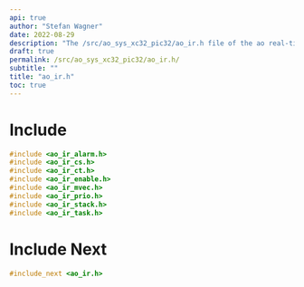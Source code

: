 ```yaml
---
api: true
author: "Stefan Wagner"
date: 2022-08-29
description: "The /src/ao_sys_xc32_pic32/ao_ir.h file of the ao real-time operating system."
draft: true
permalink: /src/ao_sys_xc32_pic32/ao_ir.h/
subtitle: ""
title: "ao_ir.h"
toc: true
---
```


# Include

```c
#include <ao_ir_alarm.h>
#include <ao_ir_cs.h>
#include <ao_ir_ct.h>
#include <ao_ir_enable.h>
#include <ao_ir_mvec.h>
#include <ao_ir_prio.h>
#include <ao_ir_stack.h>
#include <ao_ir_task.h>
```

# Include Next

```c
#include_next <ao_ir.h>
```

